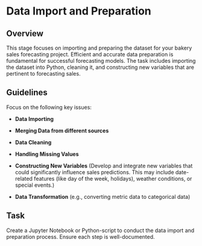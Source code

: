 # Data Import and Preparation

## Overview

This stage focuses on importing and preparing the dataset for your bakery sales forecasting project. Efficient and accurate data preparation is fundamental for successful forecasting models. The task includes importing the dataset into Python, cleaning it, and constructing new variables that are pertinent to forecasting sales.

## Guidelines

Focus on the following key issues:

-   **Data Importing**

-   **Merging Data from different sources**

-   **Data Cleaning**

-   **Handling Missing Values**

-   **Constructing New Variables** (Develop and integrate new variables that could significantly influence sales predictions. This may include date-related features (like day of the week, holidays), weather conditions, or special events.)

-   **Data Transformation** (e.g., converting metric data to categorical data)

## Task

Create a Jupyter Notebook or Python-script to conduct the data import and preparation process. Ensure each step is well-documented.
